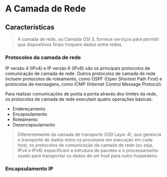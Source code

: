 # A Camada de Rede

## Características

> A camada de rede, ou Camada OSI 3, fornece serviços para permitir que dispositivos finais troquem dados entre redes.

### Protocolos da camada de rede

IP versão 4 (IPv4) e IP versão 6 (IPv6) são os principais protocolos de comunicação de camada de rede. Outros protocolos de camada de rede incluem protocolos de roteamento, como OSPF (Open Shortest Path First) e protocolos de mensagens, como ICMP (Internet Control Message Protocol).

Para realizar comunicações de ponta a ponta através dos limites da rede, os protocolos de camada de rede executam quatro operações básicas:

- Endereçamento
- Encapsulamento
- Roteamento
- Desencapsulamento

> Diferentemente da camada de transporte (OSI Layer 4), que gerencia o transporte de dados entre os processos em execução em cada host, os protocolos de comunicação da camada de rede (ou seja, IPv4 e IPv6) especificam a estrutura de pacotes e o processamento usado para transportar os dados de um host para outro hospedeiro.

### Encapsulamento IP


